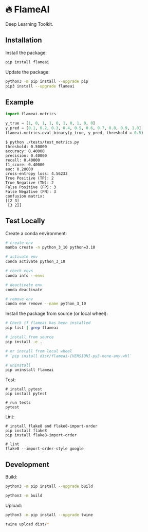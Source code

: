 # 🔥 FlameAI

Deep Learning Toolkit.

## Installation

Install the package: 

```bash
pip install flameai
```

Update the package:

```bash
python3 -m pip install --upgrade pip
pip3 install --upgrade flameai
```

## Example

```python
import flameai.metrics

y_true = [1, 0, 1, 1, 0, 1, 0, 1, 0, 0]
y_pred = [0.1, 0.2, 0.3, 0.4, 0.5, 0.6, 0.7, 0.8, 0.9, 1.0]
flameai.metrics.eval_binary(y_true, y_pred, threshold = 0.5)
```

```
$ python ./tests/test_metrics.py
threshold: 0.50000
accuracy: 0.40000
precision: 0.40000
recall: 0.40000
f1_score: 0.40000
auc: 0.28000
cross-entropy loss: 4.56233
True Positive (TP): 2
True Negative (TN): 2
False Positive (FP): 3
False Negative (FN): 3
confusion matrix:
[[2 3]
 [3 2]]
```

## Test Locally

Create a conda environment:

```bash
# create env
mamba create -n python_3_10 python=3.10

# activate env
conda activate python_3_10

# check envs
conda info --envs

# deactivate env
conda deactivate

# remove env
conda env remove --name python_3_10
```

Install the package from source (or local wheel):

```bash
# Check if flameai has been installed
pip list | grep flameai

# install from source
pip install -e .

# or install from local wheel
# `pip install dist/flameai-[VERSION]-py3-none-any.whl`

# uninstall
pip uninstall flameai
```

Test:

```
# install pytest
pip install pytest

# run tests
pytest
```

Lint:

```
# install flake8 and flake8-import-order
pip install flake8
pip install flake8-import-order

# lint
flake8 --import-order-style google
```

## Development

Build:

```bash
python3 -m pip install --upgrade build

python3 -m build
```

Upload:

```bash
python3 -m pip install --upgrade twine

twine upload dist/* 
```